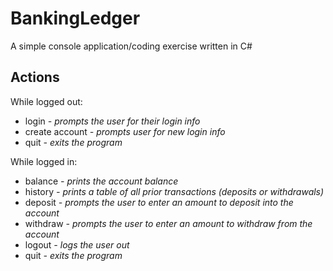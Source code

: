 # BankingLedger

A simple console application/coding exercise written in C#

## Actions

While logged out:
<ul>
<li>login<i> - prompts the user for their login info</i></li>
<li>create account<i> - prompts user for new login info</i></li>
<li>quit<i> - exits the program</i></li>
</ul>

While logged in:
<ul>
<li>balance<i> - prints the account balance</i></li>
<li>history<i> - prints a table of all prior transactions (deposits or withdrawals)</i></li>
<li>deposit<i> - prompts the user to enter an amount to deposit into the account</i></li>
<li>withdraw<i> - prompts the user to enter an amount to withdraw from the account</i></li>
<li>logout<i> - logs the user out</i></li>
<li>quit<i> - exits the program</i></li>
</ul>

